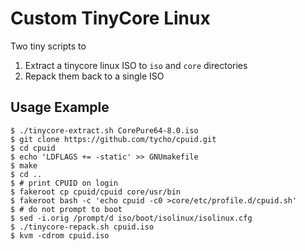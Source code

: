 # Custom TinyCore Linux

Two tiny scripts to

  1. Extract a tinycore linux ISO to `iso` and `core` directories
  2. Repack them back to a single ISO

## Usage Example

```
$ ./tinycore-extract.sh CorePure64-8.0.iso
$ git clone https://github.com/tycho/cpuid.git
$ cd cpuid
$ echo 'LDFLAGS += -static' >> GNUmakefile
$ make
$ cd ..
$ # print CPUID on login
$ fakeroot cp cpuid/cpuid core/usr/bin
$ fakeroot bash -c 'echo cpuid -c0 >core/etc/profile.d/cpuid.sh'
$ # do not prompt to boot
$ sed -i.orig /prompt/d iso/boot/isolinux/isolinux.cfg
$ ./tinycore-repack.sh cpuid.iso
$ kvm -cdrom cpuid.iso
```
